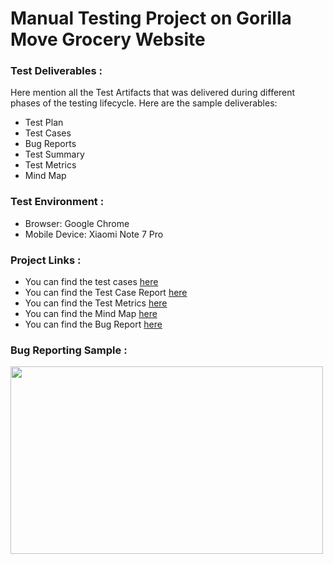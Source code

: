 # Manual Testing Project on Gorilla Move Grocery Website


### Test Deliverables :
Here mention all the Test Artifacts that was delivered during different phases of the testing lifecycle.
Here are the sample deliverables:
- Test Plan
- Test Cases
- Bug Reports
- Test Summary
- Test Metrics
- Mind Map

### Test Environment : 
- Browser: Google Chrome 
- Mobile Device: Xiaomi Note 7 Pro

### Project Links :
- You can find the test cases [here](https://docs.google.com/spreadsheets/d/1XdZ6A6kQ1RetJ5HoqL63Ja5C03ZZ6L33HBT6hjSa0XQ/edit?usp=sharing)
- You can find the Test Case Report [here](https://docs.google.com/spreadsheets/d/1XdZ6A6kQ1RetJ5HoqL63Ja5C03ZZ6L33HBT6hjSa0XQ/edit?usp=sharing)
- You can find the Test Metrics [here](https://docs.google.com/spreadsheets/d/1XdZ6A6kQ1RetJ5HoqL63Ja5C03ZZ6L33HBT6hjSa0XQ/edit?usp=sharing)
- You can find the Mind Map [here](https://docs.google.com/spreadsheets/d/1XdZ6A6kQ1RetJ5HoqL63Ja5C03ZZ6L33HBT6hjSa0XQ/edit?usp=sharing)
- You can find the Bug Report [here](https://docs.google.com/spreadsheets/d/1XdZ6A6kQ1RetJ5HoqL63Ja5C03ZZ6L33HBT6hjSa0XQ/edit?usp=sharing)

### Bug Reporting Sample :

<img src= "https://drive.google.com/file/d/1UIQfjbvPuN02t4M4swauCMW88kXs9pRJ/view?usp=sharing" height = "300" width="500" >

